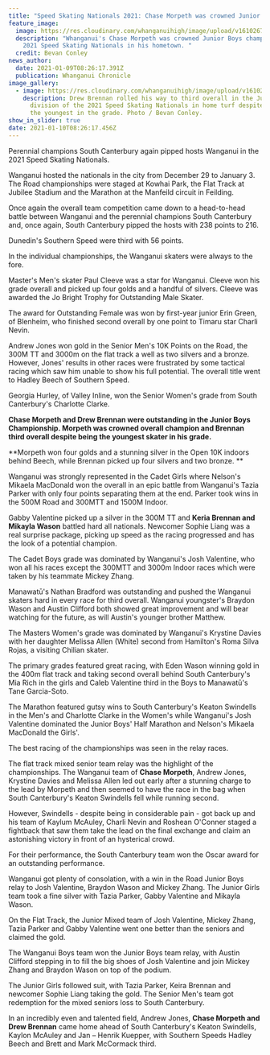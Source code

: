 ```yaml
---
title: "Speed Skating Nationals 2021: Chase Morpeth was crowned Junior Boys champion"
feature_image:
  image: https://res.cloudinary.com/whanganuihigh/image/upload/v1610267238/News/Chase_Morpeth_was_crowned_Junior_Boys_champion_at_the_2021_Speed_Skating_Nationals.jpg
  description: "Whanganui's Chase Morpeth was crowned Junior Boys champion at the
    2021 Speed Skating Nationals in his hometown. "
  credit: Bevan Conley
news_author:
  date: 2021-01-09T08:26:17.391Z
  publication: Whanganui Chronicle
image_gallery:
  - image: https://res.cloudinary.com/whanganuihigh/image/upload/v1610267455/News/Drew_Brennan_rolled_his_way_to_third_overall_in_the_Junior_Boys_division_of_the_2021_Speed_Skating_Nationals.jpg
    description: Drew Brennan rolled his way to third overall in the Junior Boys
      division of the 2021 Speed Skating Nationals in home turf despite being
      the youngest in the grade. Photo / Bevan Conley.
show_in_slider: true
date: 2021-01-10T08:26:17.456Z
---
```

Perennial champions South Canterbury again pipped hosts Wanganui in the 2021 Speed Skating Nationals.

Wanganui hosted the nationals in the city from December 29 to January 3. The Road championships were staged at Kowhai Park, the Flat Track at Jubilee Stadium and the Marathon at the Manfeild circuit in Feilding.

Once again the overall team competition came down to a head-to-head battle between Wanganui and the perennial champions South Canterbury and, once again, South Canterbury pipped the hosts with 238 points to 216.

Dunedin's Southern Speed were third with 56 points.

In the individual championships, the Wanganui skaters were always to the fore.

Master's Men's skater Paul Cleeve was a star for Wanganui. Cleeve won his grade overall and picked up four golds and a handful of silvers. Cleeve was awarded the Jo Bright Trophy for Outstanding Male Skater.

The award for Outstanding Female was won by first-year junior Erin Green, of Blenheim, who finished second overall by one point to Timaru star Charli Nevin.

Andrew Jones won gold in the Senior Men's 10K Points on the Road, the 300M TT and 3000m on the flat track a well as two silvers and a bronze. However, Jones' results in other races were frustrated by some tactical racing which saw him unable to show his full potential. The overall title went to Hadley Beech of Southern Speed.

Georgia Hurley, of Valley Inline, won the Senior Women's grade from South Canterbury's Charlotte Clarke.

**Chase Morpeth and Drew Brennan were outstanding in the Junior Boys Championship. Morpeth was crowned overall champion and Brennan third overall despite being the youngest skater in his grade.**

**Morpeth won four golds and a stunning silver in the Open 10K indoors behind Beech, while Brennan picked up four silvers and two bronze.**

Wanganui was strongly represented in the Cadet Girls where Nelson's Mikaela MacDonald won the overall in an epic battle from Wanganui's Tazia Parker with only four points separating them at the end. Parker took wins in the 500M Road and 300MTT and 1500M Indoor.

Gabby Valentine picked up a silver in the 300M TT and **Keria Brennan and Mikayla Wason** battled hard all nationals. Newcomer Sophie Liang was a real surprise package, picking up speed as the racing progressed and has the look of a potential champion.

The Cadet Boys grade was dominated by Wanganui's Josh Valentine, who won all his races except the 300MTT and 3000m Indoor races which were taken by his teammate Mickey Zhang.

Manawatū's Nathan Bradford was outstanding and pushed the Wanganui skaters hard in every race for third overall. Wanganui youngster's Braydon Wason and Austin Clifford both showed great improvement and will bear watching for the future, as will Austin's younger brother Matthew.

The Masters Women's grade was dominated by Wanganui's Krystine Davies with her daughter Melissa Allen (White) second from Hamilton's Roma Silva Rojas, a visiting Chilian skater.

The primary grades featured great racing, with Eden Wason winning gold in the 400m flat track and taking second overall behind South Canterbury's Mia Rich in the girls and Caleb Valentine third in the Boys to Manawatū's Tane Garcia-Soto.

The Marathon featured gutsy wins to South Canterbury's Keaton Swindells in the Men's and Charlotte Clarke in the Women's while Wanganui's Josh Valentine dominated the Junior Boys' Half Marathon and Nelson's Mikaela MacDonald the Girls'.

The best racing of the championships was seen in the relay races.

The flat track mixed senior team relay was the highlight of the championships. The Wanganui team of **Chase Morpeth**, Andrew Jones, Krystine Davies and Melissa Allen led out early after a stunning charge to the lead by Morpeth and then seemed to have the race in the bag when South Canterbury's Keaton Swindells fell while running second.

However, Swindells - despite being in considerable pain - got back up and his team of Kaylum McAuley, Charli Nevin and Roshean O'Conner staged a fightback that saw them take the lead on the final exchange and claim an astonishing victory in front of an hysterical crowd.

For their performance, the South Canterbury team won the Oscar award for an outstanding performance.

Wanganui got plenty of consolation, with a win in the Road Junior Boys relay to Josh Valentine, Braydon Wason and Mickey Zhang. The Junior Girls team took a fine silver with Tazia Parker, Gabby Valentine and Mikayla Wason.

On the Flat Track, the Junior Mixed team of Josh Valentine, Mickey Zhang, Tazia Parker and Gabby Valentine went one better than the seniors and claimed the gold.

The Wanganui Boys team won the Junior Boys team relay, with Austin Clifford stepping in to fill the big shoes of Josh Valentine and join Mickey Zhang and Braydon Wason on top of the podium.

The Junior Girls followed suit, with Tazia Parker, Keira Brennan and newcomer Sophie Liang taking the gold. The Senior Men's team got redemption for the mixed seniors loss to South Canterbury.

In an incredibly even and talented field, Andrew Jones, **Chase Morpeth and Drew Brennan** came home ahead of South Canterbury's Keaton Swindells, Kaylon McAuley and Jan – Henrik Kuepper, with Southern Speeds Hadley Beech and Brett and Mark McCormack third.


